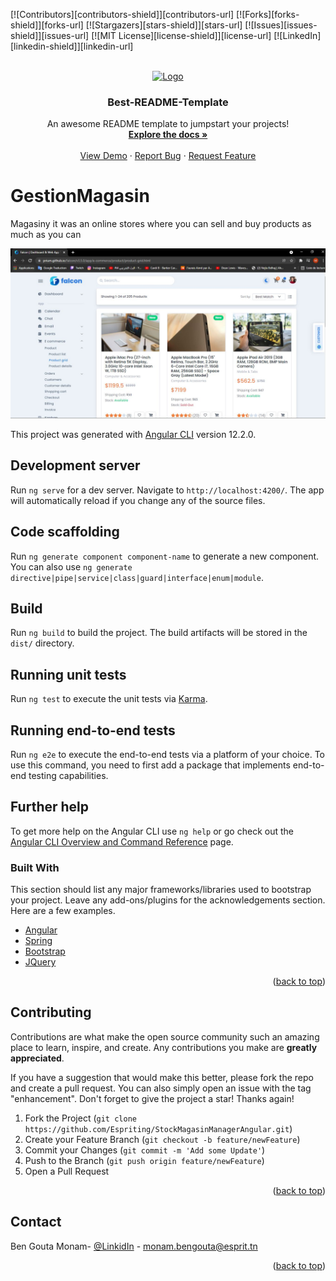 <div id="top"></div>
<!--
*** Thanks for checking out the Best-README-Template. If you have a suggestion
*** that would make this better, please fork the repo and create a pull request
*** or simply open an issue with the tag "enhancement".
*** Don't forget to give the project a star!
*** Thanks again! Now go create something AMAZING! :D
-->



<!-- PROJECT SHIELDS -->
<!--
*** I'm using markdown "reference style" links for readability.
*** Reference links are enclosed in brackets [ ] instead of parentheses ( ).
*** See the bottom of this document for the declaration of the reference variables
*** for contributors-url, forks-url, etc. This is an optional, concise syntax you may use.
*** https://www.markdownguide.org/basic-syntax/#reference-style-links
-->
[![Contributors][contributors-shield]][contributors-url]
[![Forks][forks-shield]][forks-url]
[![Stargazers][stars-shield]][stars-url]
[![Issues][issues-shield]][issues-url]
[![MIT License][license-shield]][license-url]
[![LinkedIn][linkedin-shield]][linkedin-url]



<!-- PROJECT LOGO -->
<br />
<div align="center">
  <a href="https://github.com/Espriting/StockMagasinManagerAngular">
    <img src="images/logo.png" alt="Logo" width="80" height="80">
  </a>

  <h3 align="center">Best-README-Template</h3>

  <p align="center">
    An awesome README template to jumpstart your projects!
    <br />
    <a href="https://github.com/Espriting/StockMagasinManagerAngular"><strong>Explore the docs »</strong></a>
    <br />
    <br />
    <a href="https://github.com/Espriting/StockMagasinManagerAngular">View Demo</a>
    ·
    <a href="https://github.com/Espriting/StockMagasinManagerAngular/issues">Report Bug</a>
    ·
    <a href="https://github.com/Espriting/StockMagasinManagerAngular/issues">Request Feature</a>
  </p>
</div>

# GestionMagasin
Magasiny it was an online stores where you can sell and buy products as much as you can 

![alt text](https://github.com/Espriting/StockMagasinManagerAngular/blob/main/Application_Picture.JPG)

This project was generated with [Angular CLI](https://github.com/angular/angular-cli) version 12.2.0.

## Development server

Run `ng serve` for a dev server. Navigate to `http://localhost:4200/`. The app will automatically reload if you change any of the source files.

## Code scaffolding

Run `ng generate component component-name` to generate a new component. You can also use `ng generate directive|pipe|service|class|guard|interface|enum|module`.

## Build

Run `ng build` to build the project. The build artifacts will be stored in the `dist/` directory.

## Running unit tests

Run `ng test` to execute the unit tests via [Karma](https://karma-runner.github.io).

## Running end-to-end tests

Run `ng e2e` to execute the end-to-end tests via a platform of your choice. To use this command, you need to first add a package that implements end-to-end testing capabilities.

## Further help

To get more help on the Angular CLI use `ng help` or go check out the [Angular CLI Overview and Command Reference](https://angular.io/cli) page.

### Built With

This section should list any major frameworks/libraries used to bootstrap your project. Leave any add-ons/plugins for the acknowledgements section. Here are a few examples.


* [Angular](https://angular.io/)
* [Spring](https://spring.io/)
* [Bootstrap](https://getbootstrap.com)
* [JQuery](https://jquery.com)

<p align="right">(<a href="#top">back to top</a>)</p>

## Contributing

Contributions are what make the open source community such an amazing place to learn, inspire, and create. Any contributions you make are **greatly appreciated**.

If you have a suggestion that would make this better, please fork the repo and create a pull request. You can also simply open an issue with the tag "enhancement".
Don't forget to give the project a star! Thanks again!

1. Fork the Project (`git clone https://github.com/Espriting/StockMagasinManagerAngular.git`)
2. Create your Feature Branch (`git checkout -b feature/newFeature`)
3. Commit your Changes (`git commit -m 'Add some Update'`)
4. Push to the Branch (`git push origin feature/newFeature`)
5. Open a Pull Request

<p align="right">(<a href="#top">back to top</a>)</p>


## Contact

Ben Gouta Monam- [@LinkidIn](https://www.linkedin.com/in/monam-ben-gouta-752749185/) - monam.bengouta@esprit.tn


<p align="right">(<a href="#top">back to top</a>)</p>


